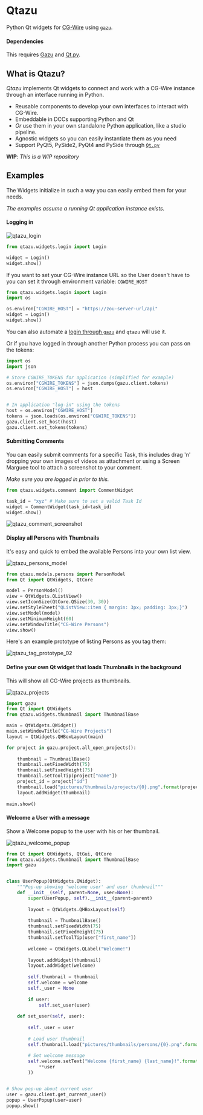 # Qtazu

Python Qt widgets for [CG-Wire](https://www.cg-wire.com/) using [`gazu`](https://github.com/cgwire/gazu).

#### Dependencies

This requires [Gazu](https://github.com/cgwire/gazu) and [Qt.py](https://github.com/mottosso/Qt.py).


## What is Qtazu?

*Qtazu* implements Qt widgets to connect and work with a CG-Wire instance through an interface running in Python.

- Reusable components to develop your own interfaces to interact with CG-Wire.
- Embeddable in DCCs supporting Python and Qt
- _Or_ use them in your own standalone Python application, like a studio pipeline.
- Agnostic widgets so you can easily instantiate them as you need
- Support PyQt5, PySide2, PyQt4 and PySide through [`Qt.py`](https://github.com/mottosso/Qt.py)


**WIP**: *This is a WIP repository*


## Examples

The Widgets initialize in such a way you can easily embed them for your needs. 

_The examples assume a running Qt application instance exists._


#### Logging in

![qtazu_login](https://user-images.githubusercontent.com/2439881/70457311-3ab92580-1ab0-11ea-817f-97b43d749923.png)

```python
from qtazu.widgets.login import Login

widget = Login()
widget.show()
```

If you want to set your CG-Wire instance URL so the User doesn't have to you can set it through environment variable: `CGWIRE_HOST`

```python
from qtazu.widgets.login import Login
import os

os.environ["CGWIRE_HOST"] = "https://zou-server-url/api"
widget = Login()
widget.show()
```

You can also automate a [login through `gazu`](https://github.com/cgwire/gazu#quickstart) and `qtazu` will use it.

Or if you have logged in through another Python process you can pass on the tokens:

```python
import os
import json

# Store CGWIRE_TOKENS for application (simplified for example)
os.environ["CGWIRE_TOKENS"] = json.dumps(gazu.client.tokens)
os.environ["CGWIRE_HOST"] = host


# In application "log-in" using the tokens
host = os.environ["CGWIRE_HOST"]
tokens = json.loads(os.environ["CGWIRE_TOKENS"])
gazu.client.set_host(host)
gazu.client.set_tokens(tokens)
```

#### Submitting Comments

You can easily submit comments for a specific Task, this includes drag 'n' dropping your own images of videos as attachment or using a Screen Marguee tool to attach a screenshot to your comment.

_Make sure you are logged in prior to this._

```python
from qtazu.widgets.comment import CommentWidget

task_id = "xyz" # Make sure to set a valid Task Id
widget = CommentWidget(task_id=task_id)
widget.show()
```

![qtazu_comment_screenshot](https://user-images.githubusercontent.com/2439881/70453939-ec088d00-1aa9-11ea-876b-38747ee16b13.gif)

#### Display all Persons with Thumbnails

It's easy and quick to embed the available Persons into your own list view.

![qtazu_persons_model](https://user-images.githubusercontent.com/2439881/70457319-3bea5280-1ab0-11ea-97b9-46c1388eb452.png)

```python
from qtazu.models.persons import PersonModel
from Qt import QtWidgets, QtCore

model = PersonModel()
view = QtWidgets.QListView()
view.setIconSize(QtCore.QSize(30, 30))
view.setStyleSheet("QListView::item { margin: 3px; padding: 3px;}")
view.setModel(model)
view.setMinimumHeight(60)
view.setWindowTitle("CG-Wire Persons")
view.show()
```

Here's an example prototype of listing Persons as you tag them:

![qtazu_tag_prototype_02](https://user-images.githubusercontent.com/2439881/70454197-57525f00-1aaa-11ea-8a07-85e4b16cf12d.gif)

#### Define your own Qt widget that loads Thumbnails in the background

This will show all CG-Wire projects as thumbnails.

![qtazu_projects](https://user-images.githubusercontent.com/2439881/70457323-3db41600-1ab0-11ea-9488-720370a0f757.png)

```python
import gazu
from Qt import QtWidgets
from qtazu.widgets.thumbnail import ThumbnailBase

main = QtWidgets.QWidget()
main.setWindowTitle("CG-Wire Projects")
layout = QtWidgets.QHBoxLayout(main)

for project in gazu.project.all_open_projects():
   
    thumbnail = ThumbnailBase()
    thumbnail.setFixedWidth(75)
    thumbnail.setFixedHeight(75)
    thumbnail.setToolTip(project["name"])
    project_id = project["id"]
    thumbnail.load("pictures/thumbnails/projects/{0}.png".format(project_id))
    layout.addWidget(thumbnail)
    
main.show()
```

#### Welcome a User with a message

Show a Welcome popup to the user with his or her thumbnail.

![qtazu_welcome_popup](https://user-images.githubusercontent.com/2439881/70457328-3e4cac80-1ab0-11ea-9b4f-6ceccf2183d0.png)

```python
from Qt import QtWidgets, QtGui, QtCore
from qtazu.widgets.thumbnail import ThumbnailBase
import gazu


class UserPopup(QtWidgets.QWidget):
    """Pop-up showing 'welcome user' and user thumbnail"""
    def __init__(self, parent=None, user=None):
        super(UserPopup, self).__init__(parent=parent)
    
        layout = QtWidgets.QHBoxLayout(self)
   
        thumbnail = ThumbnailBase()
        thumbnail.setFixedWidth(75)
        thumbnail.setFixedHeight(75)
        thumbnail.setToolTip(user["first_name"])
        
        welcome = QtWidgets.QLabel("Welcome!")
        
        layout.addWidget(thumbnail)
        layout.addWidget(welcome)
    
        self.thumbnail = thumbnail
        self.welcome = welcome
        self._user = None
        
        if user:
            self.set_user(user)
    
    def set_user(self, user):
        
        self._user = user
        
        # Load user thumbnail 
        self.thumbnail.load("pictures/thumbnails/persons/{0}.png".format(user["id"]))
        
        # Set welcome message
        self.welcome.setText("Welcome {first_name} {last_name}!".format(
            **user
        ))


# Show pop-up about current user
user = gazu.client.get_current_user()
popup = UserPopup(user=user)
popup.show()
```
